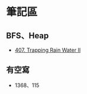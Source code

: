 # 筆記區

## BFS、Heap
* [407. Trapping Rain Water II](407.trapping-rain-water-ii.md)


## 有空寫
* 1368、115